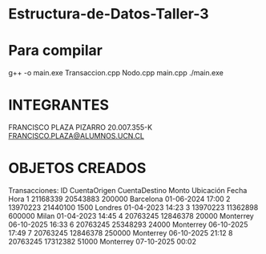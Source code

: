 # Estructura-de-Datos-Taller-3

# Para compilar
g++ -o main.exe Transaccion.cpp Nodo.cpp main.cpp
./main.exe

# INTEGRANTES
FRANCISCO PLAZA PIZARRO 20.007.355-K FRANCISCO.PLAZA@ALUMNOS.UCN.CL

# OBJETOS CREADOS
Transacciones:
ID  CuentaOrigen    CuentaDestino   Monto   Ubicación   Fecha       Hora
1   21168339        20543883        200000  Barcelona   01-06-2024  17:00
2   13970223        21440100        1500    Londres     01-04-2023  14:23
3   13970223        11362898        600000  Milan       01-04-2023  14:45
4   20763245        12846378        20000   Monterrey   06-10-2025  16:33
6   20763245        25348293        24000   Monterrey   06-10-2025  17:49
7   20763245        12846378        250000  Monterrey   06-10-2025  21:12
8   20763245        17312382        51000   Monterrey   07-10-2025  00:02
